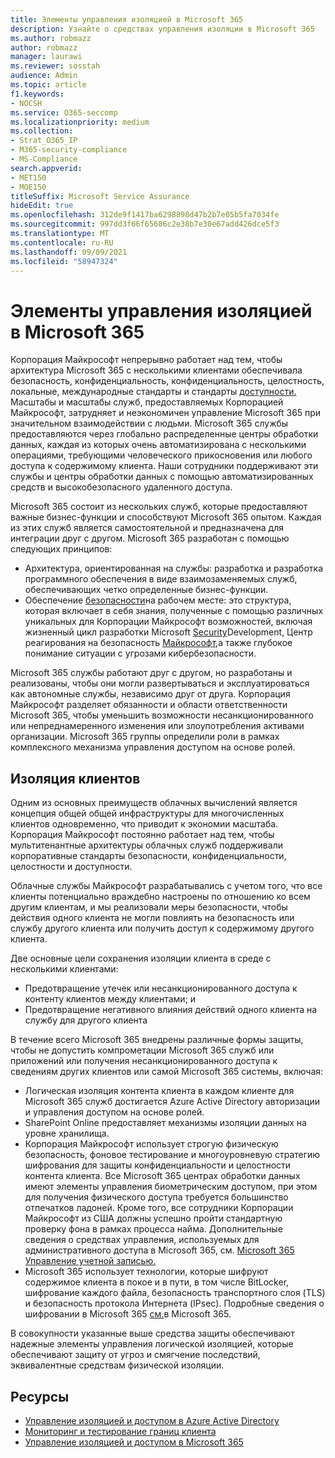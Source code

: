 ```yaml
---
title: Элементы управления изоляцией в Microsoft 365
description: Узнайте о средствах управления изоляции в Microsoft 365
ms.author: robmazz
author: robmazz
manager: laurawi
ms.reviewer: sosstah
audience: Admin
ms.topic: article
f1.keywords:
- NOCSH
ms.service: O365-seccomp
ms.localizationpriority: medium
ms.collection:
- Strat_O365_IP
- M365-security-compliance
- MS-Compliance
search.appverid:
- MET150
- MOE150
titleSuffix: Microsoft Service Assurance
hideEdit: true
ms.openlocfilehash: 312de9f1417ba6298898d47b2b7e05b5fa7034fe
ms.sourcegitcommit: 997dd3f66f65686c2e38b7e30e67add426dce5f3
ms.translationtype: MT
ms.contentlocale: ru-RU
ms.lasthandoff: 09/09/2021
ms.locfileid: "58947324"
---
```

# <a name="microsoft-365-isolation-controls"></a>Элементы управления изоляцией в Microsoft 365

Корпорация Майкрософт непрерывно работает над тем, чтобы архитектура Microsoft 365 с несколькими клиентами обеспечивала безопасность, конфиденциальность, конфиденциальность, целостность, локальные, международные стандарты и стандарты [доступности.](https://www.microsoft.com/trust-center/compliance/compliance-overview) Масштабы и масштабы служб, предоставляемых Корпорацией Майкрософт, затрудняет и неэкономичен управление Microsoft 365 при значительном взаимодействии с людьми. Microsoft 365 службы предоставляются через глобально распределенные центры обработки данных, каждая из которых очень автоматизирована с несколькими операциями, требующими человеческого прикосновения или любого доступа к содержимому клиента. Наши сотрудники поддерживают эти службы и центры обработки данных с помощью автоматизированных средств и высокобезопасного удаленного доступа.

Microsoft 365 состоит из нескольких служб, которые предоставляют важные бизнес-функции и способствуют Microsoft 365 опытом. Каждая из этих служб является самостоятельной и предназначена для интеграции друг с другом. Microsoft 365 разработан с помощью следующих принципов:

- Архитектура, ориентированная на службы: разработка и разработка программного обеспечения в виде взаимозаменяемых служб, обеспечивающих четко определенные бизнес-функции.
- Обеспечение [безопасности](https://www.microsoft.com/securityengineering/osa)на рабочем месте: это структура, которая включает в себя знания, полученные с помощью различных уникальных для Корпорации Майкрософт возможностей, включая жизненный цикл разработки Microsoft [Security](https://www.microsoft.com/sdl/default.aspx)Development, Центр реагирования на безопасность [Майкрософт,](https://www.microsoft.com/msrc)а также глубокое понимание ситуации с угрозами кибербезопасности.

Microsoft 365 службы работают друг с другом, но разработаны и реализованы, чтобы они могли развертываться и эксплуатироваться как автономные службы, независимо друг от друга. Корпорация Майкрософт разделяет обязанности и области ответственности Microsoft 365, чтобы уменьшить возможности несанкционированного или непреднамеренного изменения или злоупотребления активами организации. Microsoft 365 группы определили роли в рамках комплексного механизма управления доступом на основе ролей.

## <a name="tenant-isolation"></a>Изоляция клиентов

Одним из основных преимуществ облачных вычислений является концепция общей общей инфраструктуры для многочисленных клиентов одновременно, что приводит к экономии масштаба. Корпорация Майкрософт постоянно работает над тем, чтобы мультитенантные архитектуры облачных служб поддерживали корпоративные стандарты безопасности, конфиденциальности, целостности и доступности.

Облачные службы Майкрософт разрабатывались с учетом того, что все клиенты потенциально враждебно настроены по отношению ко всем другим клиентам, и мы реализовали меры безопасности, чтобы действия одного клиента не могли повлиять на безопасность или службу другого клиента или получить доступ к содержимому другого клиента.

Две основные цели сохранения изоляции клиента в среде с несколькими клиентами:

- Предотвращение утечек или несанкционированного доступа к контенту клиентов между клиентами; и
- Предотвращение негативного влияния действий одного клиента на службу для другого клиента

В течение всего Microsoft 365 внедрены различные формы защиты, чтобы не допустить компрометации Microsoft 365 служб или приложений или получения несанкционированного доступа к сведениям других клиентов или самой Microsoft 365 системы, включая:

- Логическая изоляция контента клиента в каждом клиенте для Microsoft 365 служб достигается Azure Active Directory авторизации и управления доступом на основе ролей.
- SharePoint Online предоставляет механизмы изоляции данных на уровне хранилища.
- Корпорация Майкрософт использует строгую физическую безопасность, фоновое тестирование и многоуровневую стратегию шифрования для защиты конфиденциальности и целостности контента клиента. Все Microsoft 365 центрах обработки данных имеют элементы управления биометрическим доступом, при этом для получения физического доступа требуется большинство отпечатков ладоней. Кроме того, все сотрудники Корпорации Майкрософт из США должны успешно пройти стандартную проверку фона в рамках процесса найма. Дополнительные сведения о средствах управления, используемых для административного доступа в Microsoft 365, см. [Microsoft 365 Управление учетной записью.](assurance-microsoft-365-account-management.md)
- Microsoft 365 использует технологии, которые шифруют содержимое клиента в покое и в пути, в том числе BitLocker, шифрование каждого файла, безопасность транспортного слоя (TLS) и безопасность протокола Интернета (IPsec). Подробные сведения о шифровании в Microsoft 365 [см.](/microsoft-365/compliance/office-365-encryption-in-the-microsoft-cloud-overview)в Microsoft 365.

В совокупности указанные выше средства защиты обеспечивают надежные элементы управления логической изоляцией, которые обеспечивают защиту от угроз и смягчение последствий, эквивалентные средствам физической изоляции.

## <a name="resources"></a>Ресурсы

- [Управление изоляцией и доступом в Azure Active Directory](/microsoft-365/enterprise/microsoft-365-isolation-in-azure-active-directory)
- [Мониторинг и тестирование границ клиента](assurance-monitoring-and-testing.md)
- [Управление изоляцией и доступом в Microsoft 365](/microsoft-365/enterprise/microsoft-365-isolation-in-microsoft-365)
